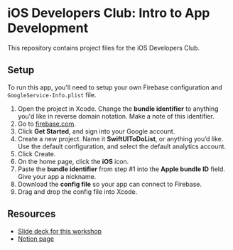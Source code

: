 # iOS Developers Club: Intro to App Development

This repository contains project files for the iOS Developers Club.

## Setup

To run this app, you'll need to setup your own Firebase configuration and `GoogleService-Info.plist` file.

1. Open the project in Xcode. Change the **bundle identifier** to anything you'd like in reverse domain notation. Make a note of this identifier.
2. Go to [firebase.com](https://firebase.com).
3. Click **Get Started**, and sign into your Google account.
4. Create a new project. Name it **SwiftUIToDoList**, or anything you’d like. Use the default configuration, and select the default analytics account.
5. Click Create.
6. On the home page, click the **iOS** icon.
7. Paste the **bundle identifier** from step #1 into the **Apple bundle ID** field. Give your app a nickname.
8. Download the **config file** so your app can connect to Firebase.
9. Drag and drop the config file into Xcode.

## Resources 

- [Slide deck for this workshop](https://www.figma.com/proto/eGX9qYpI4DzaxZh3P1KPge/iOS-Developers-Club?page-id=285%3A784&type=design&node-id=155-181&viewport=461%2C127%2C0.05&t=gdd3fGrZJshvu386-1&scaling=scale-down&mode=design)
- [Notion page](https://iosdevelopersclub.notion.site/Intro-to-App-Development-7fadc7506ddc41ae8bfa9dbb7f3db713?pvs=4)
